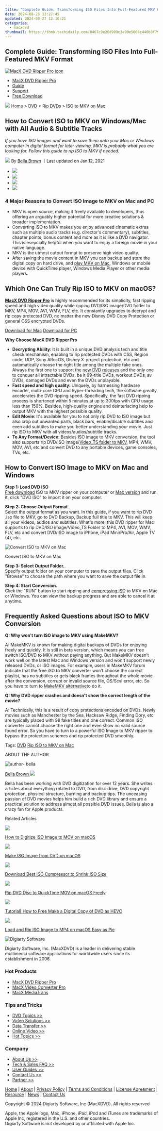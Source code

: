 ```yaml
---
title: "Complete Guide: Transforming ISO Files Into Full-Featured MKV Format"
date: 2024-08-26 13:27:45
updated: 2024-08-27 12:10:21
categories:
  - macxdvd
thumbnail: https://thmb.techidaily.com/8467c9e20d909c3a99e5604c440b3f79e42d4e9a9f150048899a6b75835712f0.jpg
---
```


## Complete Guide: Transforming ISO Files Into Full-Featured MKV Format

[![MacX DVD Ripper Pro icon](https://www.macxdvd.com/mac-dvd-video-converter-how-to/../image-style/new-seo/icon12.png)](https://tools.techidaily.com/macxdvd/products/)

* [MacX DVD Ripper Pro](https://tools.techidaily.com/macxdvd/products/)
* [Guide](https://tools.techidaily.com/macxdvd/products/)
* [Support](https://tools.techidaily.com/macxdvd/products/)
* [Free Download](https://tools.techidaily.com/macxdvd/products/)



![](https://www.macxdvd.com/mac-dvd-video-converter-how-to/../image-style/new-seo/icon7.png) [Home](https://tools.techidaily.com/macxdvd/products/) \> [DVD](https://tools.techidaily.com/macxdvd/products/) \> [Rip DVDs](https://tools.techidaily.com/macxdvd/products/) \> ISO to MKV on Mac

## How to  Convert ISO to MKV on Windows/Mac with All Audio & Subtitle Tracks



_If you have ISO images and want to save them onto your Mac or Windows computer in digital format for later viewing, MKV is probably what you are looking for. Follow this guide to rip ISO to MKV if needed._

![](https://www.macxdvd.com/mac-dvd-video-converter-how-to/../image-style/new-seo/icon6.png) By [Bella Brown](https://tools.techidaily.com/macxdvd/products/) ｜Last updated on Jan.12, 2021

* [![](https://www.macxdvd.com/mac-dvd-video-converter-how-to/../image-style/new-seo/share-fa.jpg)](https://www.facebook.com/sharer/sharer.php?u=https://www.macxdvd.com/mac-dvd-video-converter-how-to/rip-iso-to-mkv-mac.htm)
* [![](https://www.macxdvd.com/mac-dvd-video-converter-how-to/../image-style/new-seo/share-tw.jpg)](https://twitter.com/intent/tweet?url=https://www.macxdvd.com/mac-dvd-video-converter-how-to/rip-iso-to-mkv-mac.htm&text=)
* [![](https://www.macxdvd.com/mac-dvd-video-converter-how-to/../image-style/new-seo/share-go.jpg)](https://pinterest.com/pin/create/button/?url=https://www.macxdvd.com/mac-dvd-video-converter-how-to/rip-iso-to-mkv-mac.htm&media=&description=)
* [![](https://www.macxdvd.com/mac-dvd-video-converter-how-to/../image-style/new-seo/share-in.jpg)](https://www.linkedin.com/shareArticle?mini=true&url=https://www.macxdvd.com/mac-dvd-video-converter-how-to/rip-iso-to-mkv-mac.htm&title=&summary=&source=)

### 4 Major Reasons to Convert ISO Image to MKV on Mac and PC

* MKV is open source, making it freely available to developers, thus offering an arguably higher potential for more creative solutions & broader implementation.
* Converting ISO to MKV makes you enjoy advanced cinematic extras such as multiple audio tracks (e.g. director's commentary), subtitles, chapter points, bonus content and more as it is like a DVD navigator. This is esepcially helpful when you want to enjoy a foreign movie in your native language.
* MKV is the utmost output format to preserve high video quality.
* After saving the movie content in MKV you can backup and store the digital copy on hard drive, and [play MKV on Mac](https://tools.techidaily.com/macxdvd/products/), Windows or mobile device with QuickTime player, Windows Media Player or other media players.

## Which One Can Truly Rip ISO to MKV on macOS? 

[**MacX DVD Ripper Pro**](https://tools.techidaily.com/macxdvd/products/) is highly recommended for its simplicity, fast ripping speed and high video quality while ripping DVD/ISO image/DVD folder to MKV, MP4, MOV, AVI, WMV, FLV, etc. It constantly upgrades to decrypt and rip copy protected DVD, no matter the new Disney DVD Copy Protection or general CSS encrypted DVDs. 

[Download for Mac](https://tools.techidaily.com/macxdvd/products/) [Download for PC](https://tools.techidaily.com/macxdvd/products/) 

**Why Choose MacX DVD Ripper Pro**

* **Decrypting Ability**: It is built in a unique DVD analysis tech and title check mechanism, enabling to rip protected DVDs with CSS, Region code, UOP, Sony ARccOS, Disney X-project protection, etc and automatically choose the right title among the multiple fake ones. Always the first one to support the [new DVD releases](https://tools.techidaily.com/macxdvd/products/) and the only one to conquer all intractable DVDs, be it 99-title DVDs, workout DVDs, av DVDs, damaged DVDs and even the DVDs unplayable.
* **Fast speed and high quality**: Uniquely, by harnessing hardware encoder, multi-core CPU and hyper-threading tech, the software greatly accelerates the DVD ripping speed. Specifically, the fast DVD ripping process is shortened within 5 minutes at up to 300fps with CPU usage less than 150%. Besides, high-quality engine and deinterlacing help to output MKV with the highest possible quality.
* **Edit Movie**: It's available for you to not only rip DVD to ISO image but also crop out unwanted parts, black bars, enable/disable subtitles and even add subtitles to make you better understanding your movie. Just rip ISO to MKV with all videos/audios/subtitle tracks.
* **To Any Format/Device**: Besides ISO image to MKV conversion, the tool also supports rip DVD/ISO image/[Video\_TS folder to MKV](https://tools.techidaily.com/macxdvd/products/), MP4, WMV, MOV, AVI, etc and convert DVD to any portable devices, game consoles, TVs, etc.

## How to Convert ISO Image to MKV on Mac and Windows

**Step 1: Load DVD ISO**  
[Free download](https://tools.techidaily.com/macxdvd/products/) ISO to MKV ripper on your computer or [Mac version](https://tools.techidaily.com/macxdvd/products/) and run it, click "DVD ISO" to import it on your computer. 

**Step 2: Choose Output Format**.  
 Select the output format as you want. In this guide, if you want to rip DVD .iso file to MKV, go to DVD Backup, Backup full title to MKV. This will keep all your videos, audios and subtitles. What's more, this DVD ripper for Mac supports to rip DVD/ISO image/Video\_TS Folder to MP4, AVI, MOV, WMV, FLV, etc and convert DVD/ISO image to iPhone, iPad Mini/Pro/Air, Apple TV (4), etc. 

![Convert ISO to MKV on Mac](https://www.macxdvd.com/mac-dvd-video-converter-how-to/article-image/convert-iso-mkv.jpg) 

Convert ISO to MKV on Mac

**Step 3: Select Output Folder.**.  
 Specify output folder on your computer to save the output files. Click "Browse" to choose the path where you want to save the output file in.

**Step 4: Start Conversion.**  
 Click the "RUN" button to start ripping and [compressing ISO](https://tools.techidaily.com/macxdvd/products/) to MKV on Mac or Windows. You can view the backup progress and are able to cancel it at anytime. 

## Frequently Asked Questions about ISO to MKV Conversion

**Q: Why won't turn ISO image to MKV using MakeMKV?**

A: MakeMKV is known for making digital backups of DVDs for enjoying freely and quickly. It is still in beta version, which means you can free switch ISO/DVD to MKV without paying anything. But MakeMKV doesn't work well on the latest Mac and Windows version and won't support newly released DVDs, or iSO images. For example, users in MakeMKV forum indicate that the free iSO to MKV converter won't choose the correct playlist, has no subtitles or gets black frames throughout the whole movie after the conversion, corrupt or invalid source file, OS/Scsi error, etc. So you have to turn to [MakeMKV alternative](https://tools.techidaily.com/macxdvd/products/)to do it.

**Q: Why DVD ripper crashes and doesn't show the correct length of the movie?**

A: Technically, this is a result of copy protections encoded on DVDs. Newly movies such as Manchester by the Sea, Hacksaw Ridge, Finding Dory, etc are typically placed with 98 fake titles and one correct. Common ISO converter cannot choose the right one and even show no valid source found error. So you have to turn to a powerful ISO Image to MKV ripper to bypass the protection schemes and rip protected DVD smoothly. 

Tags: [DVD](https://tools.techidaily.com/macxdvd/products/) [Rip ISO to MKV on Mac](https://tools.techidaily.com/macxdvd/products/) 

ABOUT THE AUTHOR

![author- bella](https://www.macxdvd.com/mac-dvd-video-converter-how-to/../image-style/new-seo/bella.png) 

[Bella Brown ![](https://www.macxdvd.com/mac-dvd-video-converter-how-to/../image-style/new-seo/share-in1.jpg)](https://www.linkedin.com/in/bella-brown-920145104/) 

Bella has been working with DVD digitization for over 12 years. She writes articles about everything related to DVD, from disc drive, DVD copyright protection, physical structure, burning and backup tips. The unceasing passion of DVD movies helps him build a rich DVD library and ensure a practical solution to address almost all possible DVD issues. Bella is also a crazy fan for Apple products.



Related Articles

![](https://www.macxdvd.com/mac-dvd-video-converter-how-to/../image-style/new-seo/pic7.jpg)

[How to Digitize ISO Image to MOV on macOS](https://tools.techidaily.com/macxdvd/products/) 

![](https://www.macxdvd.com/mac-dvd-video-converter-how-to/../image-style/new-seo/pic6.jpg)

[Make ISO Image from DVD on macOS](https://tools.techidaily.com/macxdvd/products/) 

![](https://www.macxdvd.com/mac-dvd-video-converter-how-to/../image-style/new-seo/pic5.jpg)

[Download Best ISO Compressor to Shrink ISO Size](https://tools.techidaily.com/macxdvd/products/) 

![](https://www.macxdvd.com/mac-dvd-video-converter-how-to/../image-style/new-seo/pic4.jpg)

[Rip DVD Disc to QuickTime MOV on macOS Freely](https://tools.techidaily.com/macxdvd/products/) 

![](https://www.macxdvd.com/mac-dvd-video-converter-how-to/../image-style/new-seo/pic3.jpg)

[Tutorial| How to Free Make a Digital Copy of DVD as HEVC](https://tools.techidaily.com/macxdvd/products/) 

![](https://www.macxdvd.com/mac-dvd-video-converter-how-to/../image-style/new-seo/pic2.jpg)

[Load and Rip ISO Image to MP4 on macOS Easy as Pie](https://tools.techidaily.com/macxdvd/products/) 



![Digiarty Software](https://www.macxdvd.com/mac-dvd-video-converter-how-to/../icon/logo.png) 

Digiarty Software, Inc. (MacXDVD) is a leader in delivering stable multimedia software applications for worldwide users since its establishment in 2006.

### Hot Products

* [MacX DVD Ripper Pro](https://tools.techidaily.com/macxdvd/products/)
* [MacX Video Converter Pro](https://tools.techidaily.com/macxdvd/products/)
* [MacX MediaTrans](https://tools.techidaily.com/macxdvd/products/)

### Tips and Tricks

* [DVD Topics >>](https://tools.techidaily.com/macxdvd/products/)
* [Video Solutions >>](https://tools.techidaily.com/macxdvd/products/)
* [Data Transfer >>](https://tools.techidaily.com/macxdvd/products/)
* [Online Video >>](https://tools.techidaily.com/macxdvd/products/)
* [Hot Topics >>](https://tools.techidaily.com/macxdvd/products/)

### Company

* [About Us >>](https://tools.techidaily.com/macxdvd/products/)
* [Tech & Sales FAQ >>](https://tools.techidaily.com/macxdvd/products/)
* [User Guides >>](https://tools.techidaily.com/macxdvd/products/)
* [Contact Us >>](https://tools.techidaily.com/macxdvd/products/)
* [Partner >>](https://tools.techidaily.com/macxdvd/products/)



[Home](https://tools.techidaily.com/macxdvd/products/) | [About](https://tools.techidaily.com/macxdvd/products/) | [Privacy Policy](https://tools.techidaily.com/macxdvd/products/) | [Terms and Conditions](https://tools.techidaily.com/macxdvd/products/) | [License Agreement](https://tools.techidaily.com/macxdvd/products/) | [Resource](https://tools.techidaily.com/macxdvd/products/) | [News](https://tools.techidaily.com/macxdvd/products/) | [Contact Us](https://tools.techidaily.com/macxdvd/products/)

Copyright © 2024 Digiarty Software, Inc (MacXDVD). All rights reserved

Apple, the Apple logo, Mac, iPhone, iPad, iPod and iTunes are trademarks of Apple Inc, registered in the U.S. and other countries.  
Digiarty Software is not developed by or affiliated with Apple Inc.

<ins class="adsbygoogle"
     style="display:block"
     data-ad-format="autorelaxed"
     data-ad-client="ca-pub-7571918770474297"
     data-ad-slot="1223367746"></ins>



<ins class="adsbygoogle"
     style="display:block"
     data-ad-client="ca-pub-7571918770474297"
     data-ad-slot="8358498916"
     data-ad-format="auto"
     data-full-width-responsive="true"></ins>

